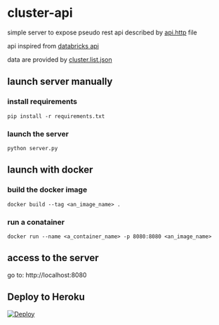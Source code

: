 # cluster-api

simple server to expose pseudo rest api described by [api.http](api.http) file

api inspired from [databricks api](https://docs.databricks.com/dev-tools/api/index.html)

data are provided by [cluster.list.json](cluster.list.json)

## launch server manually

### install requirements

```
pip install -r requirements.txt
```

### launch the server

```
python server.py
```

## launch with docker

### build the docker image

```
docker build --tag <an_image_name> .
```

### run a conatainer

```
docker run --name <a_container_name> -p 8080:8080 <an_image_name>
```
  
## access to the server

go to: http://localhost:8080


## Deploy to Heroku

[![Deploy](https://www.herokucdn.com/deploy/button.svg)](https://heroku.com/deploy)
